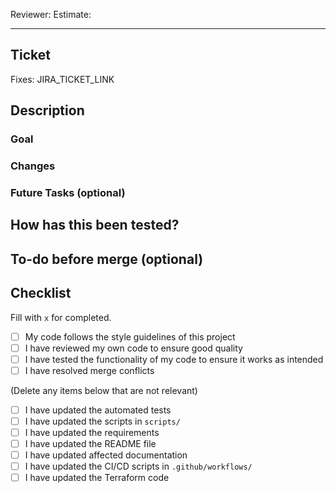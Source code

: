 Reviewer:
Estimate:

---

## Ticket

Fixes: JIRA_TICKET_LINK

## Description

### Goal

### Changes

### Future Tasks (optional)

## How has this been tested?

## To-do before merge (optional)

## Checklist

Fill with `x` for completed.

- [ ] My code follows the style guidelines of this project
- [ ] I have reviewed my own code to ensure good quality
- [ ] I have tested the functionality of my code to ensure it works as intended
- [ ] I have resolved merge conflicts

(Delete any items below that are not relevant)
- [ ] I have updated the automated tests
- [ ] I have updated the scripts in `scripts/`
- [ ] I have updated the requirements
- [ ] I have updated the README file
- [ ] I have updated affected documentation
- [ ] I have updated the CI/CD scripts in `.github/workflows/`
- [ ] I have updated the Terraform code
